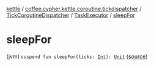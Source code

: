 [kettle](../../../index.md) / [coffee.cypher.kettle.coroutine.tickdispatcher](../../index.md) / [TickCoroutineDispatcher](../index.md) / [TaskExecutor](index.md) / [sleepFor](./sleep-for.md)

# sleepFor

(jvm) `suspend fun sleepFor(ticks: `[`Int`](https://kotlinlang.org/api/latest/jvm/stdlib/kotlin/-int/index.html)`): `[`Unit`](https://kotlinlang.org/api/latest/jvm/stdlib/kotlin/-unit/index.html) [(source)](https://github.com/Cypher121/kettle/blob/master/src/main/kotlin/coffee/cypher/kettle/coroutine/tickdispatcher/TickCoroutineDispatcher.kt#L95)